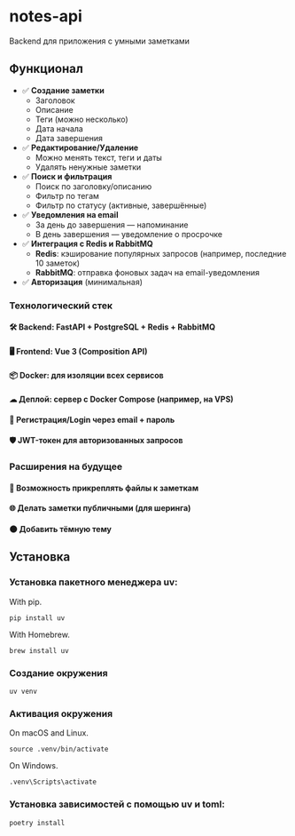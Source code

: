 # **notes-api**
Backend для приложения с умными заметками

## **Функционал**
- ✅ **Создание заметки**  
    - Заголовок  
    - Описание  
    - Теги (можно несколько)  
    - Дата начала  
    - Дата завершения  
- ✅ **Редактирование/Удаление**  
    - Можно менять текст, теги и даты  
    - Удалять ненужные заметки  
- ✅ **Поиск и фильтрация**  
    - Поиск по заголовку/описанию  
    - Фильтр по тегам  
    - Фильтр по статусу (активные, завершённые)  
- ✅ **Уведомления на email**  
    - За день до завершения — напоминание  
    - В день завершения — уведомление о просрочке  
- ✅ **Интеграция с Redis и RabbitMQ**  
    - **Redis**: кэширование популярных запросов (например, последние 10 заметок)  
    - **RabbitMQ**: отправка фоновых задач на email-уведомления  
- ✅ **Авторизация** (минимальная)

### **Технологический стек**
#### 🛠 **Backend**: FastAPI + PostgreSQL + Redis + RabbitMQ  
#### 🖥 **Frontend**: Vue 3 (Composition API)  
#### 📦 **Docker**: для изоляции всех сервисов  
#### ☁ **Деплой**: сервер с Docker Compose (например, на VPS)  
#### 🔐 **Регистрация/Login** через email + пароль  
#### 🛡️ **JWT-токен** для авторизованных запросов

### **Расширения на будущее**
#### 📎 Возможность прикреплять файлы к заметкам  
#### 🌐 Делать заметки публичными (для шеринга)  
#### 🌑 Добавить тёмную тему


## Установка 

### Установка пакетного менеджера uv:
With pip.
```
pip install uv
```
With Homebrew.
```
brew install uv
```
### Создание окружения
```
uv venv
```
### Активация окружения
On macOS and Linux.
```
source .venv/bin/activate
```
On Windows.
```
.venv\Scripts\activate
```
### Установка зависимостей с помощью uv и toml:
```
poetry install
```



